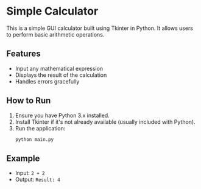 # Simple Calculator

This is a simple GUI calculator built using Tkinter in Python. It allows users to perform basic arithmetic operations.

## Features
- Input any mathematical expression
- Displays the result of the calculation
- Handles errors gracefully

## How to Run
1. Ensure you have Python 3.x installed.
2. Install Tkinter if it's not already available (usually included with Python).
3. Run the application:
   ```bash
   python main.py
   ```

## Example
- Input: `2 + 2`
- Output: `Result: 4`
